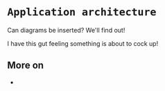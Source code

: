 # `Application architecture`

Can diagrams be inserted? We'll find out!

I have this gut feeling something is about to cock up!

## More on

* 
